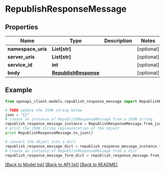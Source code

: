 # RepublishResponseMessage


## Properties
Name | Type | Description | Notes
------------ | ------------- | ------------- | -------------
**namespace_uris** | **List[str]** |  | [optional] 
**server_uris** | **List[str]** |  | [optional] 
**service_id** | **int** |  | [optional] 
**body** | [**RepublishResponse**](RepublishResponse.md) |  | [optional] 

## Example

```python
from openapi_client.models.republish_response_message import RepublishResponseMessage

# TODO update the JSON string below
json = "{}"
# create an instance of RepublishResponseMessage from a JSON string
republish_response_message_instance = RepublishResponseMessage.from_json(json)
# print the JSON string representation of the object
print RepublishResponseMessage.to_json()

# convert the object into a dict
republish_response_message_dict = republish_response_message_instance.to_dict()
# create an instance of RepublishResponseMessage from a dict
republish_response_message_form_dict = republish_response_message.from_dict(republish_response_message_dict)
```
[[Back to Model list]](../README.md#documentation-for-models) [[Back to API list]](../README.md#documentation-for-api-endpoints) [[Back to README]](../README.md)



